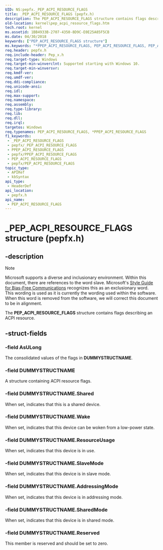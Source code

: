 ```yaml
---
UID: NS:pepfx._PEP_ACPI_RESOURCE_FLAGS
title: _PEP_ACPI_RESOURCE_FLAGS (pepfx.h)
description: The PEP_ACPI_RESOURCE_FLAGS structure contains flags describing an ACPI resource.
old-location: kernel\pep_acpi_resource_flags.htm
tech.root: kernel
ms.assetid: 1BB4933B-2707-4350-8D9C-E0E25A85F5CB
ms.date: 04/30/2018
keywords: ["PEP_ACPI_RESOURCE_FLAGS structure"]
ms.keywords: "*PPEP_ACPI_RESOURCE_FLAGS, PEP_ACPI_RESOURCE_FLAGS, PEP_ACPI_RESOURCE_FLAGS union [Kernel-Mode Driver Architecture], PPEP_ACPI_RESOURCE_FLAGS, PPEP_ACPI_RESOURCE_FLAGS union pointer [Kernel-Mode Driver Architecture], _PEP_ACPI_RESOURCE_FLAGS, kernel.pep_acpi_resource_flags, pepfx/PEP_ACPI_RESOURCE_FLAGS, pepfx/PPEP_ACPI_RESOURCE_FLAGS"
req.header: pepfx.h
req.include-header: Pep_x.h
req.target-type: Windows
req.target-min-winverclnt: Supported starting with Windows 10.
req.target-min-winversvr: 
req.kmdf-ver: 
req.umdf-ver: 
req.ddi-compliance: 
req.unicode-ansi: 
req.idl: 
req.max-support: 
req.namespace: 
req.assembly: 
req.type-library: 
req.lib: 
req.dll: 
req.irql: 
targetos: Windows
req.typenames: PEP_ACPI_RESOURCE_FLAGS, *PPEP_ACPI_RESOURCE_FLAGS
f1_keywords:
 - _PEP_ACPI_RESOURCE_FLAGS
 - pepfx/_PEP_ACPI_RESOURCE_FLAGS
 - PPEP_ACPI_RESOURCE_FLAGS
 - pepfx/PPEP_ACPI_RESOURCE_FLAGS
 - PEP_ACPI_RESOURCE_FLAGS
 - pepfx/PEP_ACPI_RESOURCE_FLAGS
topic_type:
 - APIRef
 - kbSyntax
api_type:
 - HeaderDef
api_location:
 - pepfx.h
api_name:
 - PEP_ACPI_RESOURCE_FLAGS
---
```


# _PEP_ACPI_RESOURCE_FLAGS structure (pepfx.h)


## -description

> [!NOTE]
> Microsoft supports a diverse and inclusionary environment.  Within this document, there are references to the word slave. Microsoft's [Style Guide for Bias-Free Communications](https://docs.microsoft.com/style-guide/bias-free-communication) recognizes this as an exclusionary word.  This wording is used as it is currently the wording used within the software. When this word is removed from the software, we will correct this document to be in alignment.


The <b>PEP_ACPI_RESOURCE_FLAGS</b> structure contains flags describing an ACPI resource.

## -struct-fields

### -field AsULong

The consolidated values of the flags in <b>DUMMYSTRUCTNAME</b>.

### -field DUMMYSTRUCTNAME

 A structure containing ACPI resource flags.

### -field DUMMYSTRUCTNAME.Shared

When set, indicates that this is a shared device.

### -field DUMMYSTRUCTNAME.Wake

When set, indicates that this device can be woken from a low-power state.

### -field DUMMYSTRUCTNAME.ResourceUsage

When set, indicates that this device is in use.

### -field DUMMYSTRUCTNAME.SlaveMode

When set, indicates that this device is in slave mode.

### -field DUMMYSTRUCTNAME.AddressingMode

When set, indicates that this device is in addressing mode.

### -field DUMMYSTRUCTNAME.SharedMode

When set, indicates that this device is in shared mode.

### -field DUMMYSTRUCTNAME.Reserved

This member is reserved and should be set to zero.

